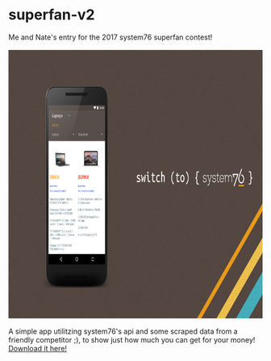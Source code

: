 # superfan-v2
Me and Nate's entry for the 2017 system76 superfan contest!
<br><br>
<img src="https://github.com/AKiniyalocts/superfan-v2/blob/master/screens/banner.png" height=533 width=800/>
<br>

A simple app utilitzing system76's api and some scraped data from a friendly competitor ;), to show just how much you can get for your money!
<a href="https://github.com/AKiniyalocts/superfan-v2/blob/master/app-release.apk">Download it here!</a>
